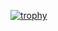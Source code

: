 [![trophy](https://github-profile-trophy.vercel.app/?username=samanzamani&theme=onedark)](https://github.com/ryo-ma/github-profile-trophy)
